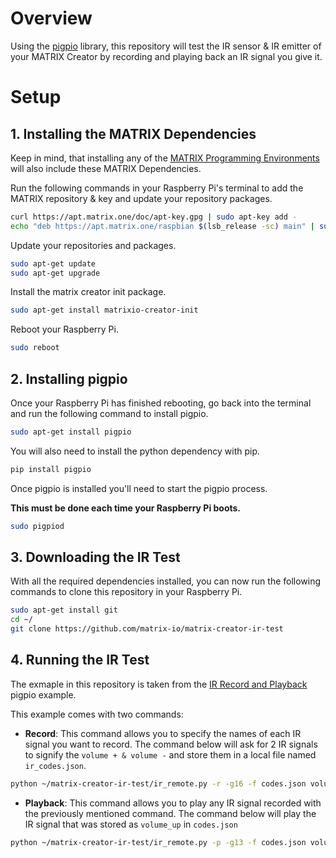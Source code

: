 # Overview
Using the [pigpio](http://abyz.me.uk/rpi/pigpio/) library, this repository will test the IR sensor & IR emitter of your MATRIX Creator by recording and playing back an IR signal you give it.

# Setup
## 1. Installing the MATRIX Dependencies
Keep in mind, that installing any of the [MATRIX Programming Environments](https://matrix-io.github.io/matrix-documentation/#programming-layers) will also include these MATRIX Dependencies.

Run the following commands in your Raspberry Pi's terminal to add the MATRIX repository & key and update your repository packages.
```bash
curl https://apt.matrix.one/doc/apt-key.gpg | sudo apt-key add -
echo "deb https://apt.matrix.one/raspbian $(lsb_release -sc) main" | sudo tee /etc/apt/sources.list.d/matrixlabs.list
```

Update your repositories and packages.
```bash
sudo apt-get update
sudo apt-get upgrade 
```

Install the matrix creator init package.
```bash
sudo apt-get install matrixio-creator-init 
```

Reboot your Raspberry Pi.
```bash
sudo reboot
```

## 2. Installing pigpio
Once your Raspberry Pi has finished rebooting, go back into the terminal and run the following command to install pigpio.
```bash
sudo apt-get install pigpio
```

You will also need to install the python dependency with pip.
```bash
pip install pigpio
```
Once pigpio is installed you'll need to start the pigpio process. 

**This must be done each time your Raspberry Pi boots.**
```bash
sudo pigpiod
```

## 3. Downloading the IR Test
With all the required dependencies installed, you can now run the following commands to clone this repository in your Raspberry Pi.
```bash 
sudo apt-get install git
cd ~/
git clone https://github.com/matrix-io/matrix-creator-ir-test
```
## 4. Running the IR Test
The exmaple in this repository is taken from the [IR Record and Playback](http://abyz.me.uk/rpi/pigpio/examples.html#Python_irrp_py) pigpio example.

This example comes with two commands:
- **Record**: This command allows you to specify the names of each IR signal you want to record. The command below will ask for 2 IR signals to signify the `volume + & volume -` and store them in a local file named `ir_codes.json`.
```bash
python ~/matrix-creator-ir-test/ir_remote.py -r -g16 -f codes.json volume_up volume_down
```
- **Playback**: This command allows you to play any IR signal recorded with the previously mentioned command. The command below will play the IR signal that was stored as `volume_up` in `codes.json`
```bash
python ~/matrix-creator-ir-test/ir_remote.py -p -g13 -f codes.json volume_up
```
